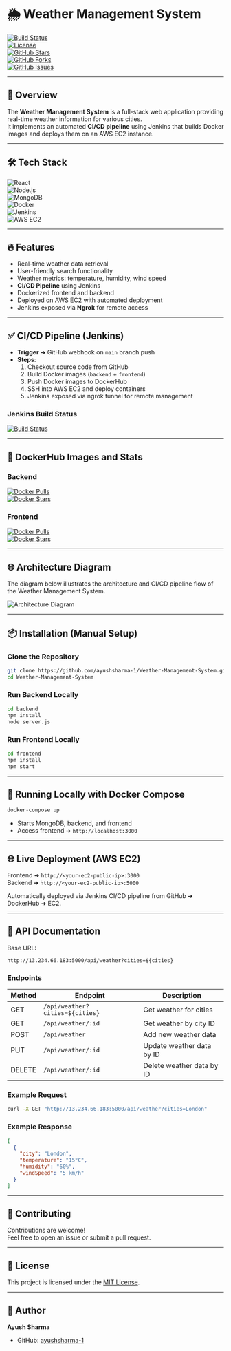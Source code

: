 # 🌦️ Weather Management System

[![Build Status](http://localhost:8080/job/Weather/20/badge/icon)](http://localhost:8080/job/Weather/)  
[![License](https://img.shields.io/github/license/ayushsharma-1/Weather-Management-System)](https://github.com/ayushsharma-1/Weather-Management-System/blob/main/LICENSE)  
[![GitHub Stars](https://img.shields.io/github/stars/ayushsharma-1/Weather-Management-System?style=social)](https://github.com/ayushsharma-1/Weather-Management-System/stargazers)  
[![GitHub Forks](https://img.shields.io/github/forks/ayushsharma-1/Weather-Management-System?style=social)](https://github.com/ayushsharma-1/Weather-Management-System/network/members)  
[![GitHub Issues](https://img.shields.io/github/issues/ayushsharma-1/Weather-Management-System)](https://github.com/ayushsharma-1/Weather-Management-System/issues)

---

## 🚀 Overview

The **Weather Management System** is a full-stack web application providing real-time weather information for various cities.  
It implements an automated **CI/CD pipeline** using Jenkins that builds Docker images and deploys them on an AWS EC2 instance.

---

## 🛠️ Tech Stack

![React](https://img.shields.io/badge/React-Frontend-blue)  
![Node.js](https://img.shields.io/badge/Node.js-Backend-green)  
![MongoDB](https://img.shields.io/badge/MongoDB-Database-brightgreen)  
![Docker](https://img.shields.io/badge/Docker-Containerization-blue)  
![Jenkins](https://img.shields.io/badge/Jenkins-CI/CD-red)  
![AWS EC2](https://img.shields.io/badge/AWS-EC2-orange)

---

## 🔥 Features

- Real-time weather data retrieval  
- User-friendly search functionality  
- Weather metrics: temperature, humidity, wind speed  
- **CI/CD Pipeline** using Jenkins  
- Dockerized frontend and backend  
- Deployed on AWS EC2 with automated deployment  
- Jenkins exposed via **Ngrok** for remote access  

---

## ✅ CI/CD Pipeline (Jenkins)

- **Trigger** ➜ GitHub webhook on `main` branch push  
- **Steps**:
  1. Checkout source code from GitHub
  2. Build Docker images (`backend` + `frontend`)
  3. Push Docker images to DockerHub
  4. SSH into AWS EC2 and deploy containers
  5. Jenkins exposed via ngrok tunnel for remote management

### Jenkins Build Status  
[![Build Status](http://localhost:8080/job/Weather/20/badge/icon)](http://localhost:8080/job/Weather/)

---

## 🐳 DockerHub Images and Stats

### Backend  
[![Docker Pulls](https://img.shields.io/docker/pulls/ayush180/weather-backend)](https://hub.docker.com/r/ayush180/weather-backend)  
[![Docker Stars](https://img.shields.io/docker/stars/ayush180/weather-backend)](https://hub.docker.com/r/ayush180/weather-backend)

### Frontend  
[![Docker Pulls](https://img.shields.io/docker/pulls/ayush180/weather-frontend)](https://hub.docker.com/r/ayush180/weather-frontend)  
[![Docker Stars](https://img.shields.io/docker/stars/ayush180/weather-frontend)](https://hub.docker.com/r/ayush180/weather-frontend)

---

## 🌐 Architecture Diagram

The diagram below illustrates the architecture and CI/CD pipeline flow of the Weather Management System.

![Architecture Diagram](https://your-image-link.com/architecture-diagram.png)

---

## 📦 Installation (Manual Setup)

### Clone the Repository
```bash
git clone https://github.com/ayushsharma-1/Weather-Management-System.git
cd Weather-Management-System
```

### Run Backend Locally
```bash
cd backend
npm install
node server.js
```

### Run Frontend Locally
```bash
cd frontend
npm install
npm start
```

---

## 🐳 Running Locally with Docker Compose

```bash
docker-compose up
```

- Starts MongoDB, backend, and frontend  
- Access frontend ➜ `http://localhost:3000`

---

## 🌐 Live Deployment (AWS EC2)

Frontend ➜ `http://<your-ec2-public-ip>:3000`  
Backend ➜ `http://<your-ec2-public-ip>:5000`

Automatically deployed via Jenkins CI/CD pipeline from GitHub ➜ DockerHub ➜ EC2.

---

## 📖 API Documentation

Base URL:  
```
http://13.234.66.183:5000/api/weather?cities=${cities}
```

### Endpoints

| Method | Endpoint                                            | Description                 |
|--------|-----------------------------------------------------|-----------------------------|
| GET    | `/api/weather?cities=${cities}`                    | Get weather for cities      |
| GET    | `/api/weather/:id`                                 | Get weather by city ID      |
| POST   | `/api/weather`                                     | Add new weather data        |
| PUT    | `/api/weather/:id`                                 | Update weather data by ID   |
| DELETE | `/api/weather/:id`                                 | Delete weather data by ID   |

### Example Request
```bash
curl -X GET "http://13.234.66.183:5000/api/weather?cities=London"
```

### Example Response
```json
[
  {
    "city": "London",
    "temperature": "15°C",
    "humidity": "60%",
    "windSpeed": "5 km/h"
  }
]
```

---

## 🤝 Contributing

Contributions are welcome!  
Feel free to open an issue or submit a pull request.  

---

## 📄 License

This project is licensed under the [MIT License](https://github.com/ayushsharma-1/Weather-Management-System/blob/main/LICENSE).

---

## 👤 Author

**Ayush Sharma**  
- GitHub: [ayushsharma-1](https://github.com/ayushsharma-1)
```
